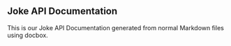 ## Joke API Documentation

This is our Joke API Documentation generated from normal Markdown files using docbox.
